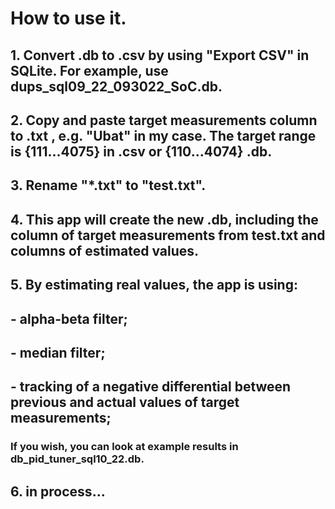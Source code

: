 # How to use it. 

## 1. Convert .db to .csv by using "Export CSV" in SQLite. For example, use dups_sql09_22_093022_SoC.db.
## 2. Copy and paste target measurements column to .txt , e.g. "Ubat" in my case. The target range is {111...4075} in .csv or {110...4074} .db.
## 3. Rename "*.txt" to "test.txt".
## 4. This app will create the new .db, including the column of target measurements from test.txt and columns of estimated values.
## 5. By estimating real values, the app is using:
## - alpha-beta filter;
## - median filter;
## - tracking of a negative differential between previous and actual values of target measurements;

### If you wish, you can look at example results in db_pid_tuner_sql10_22.db.

## 6. in process...
